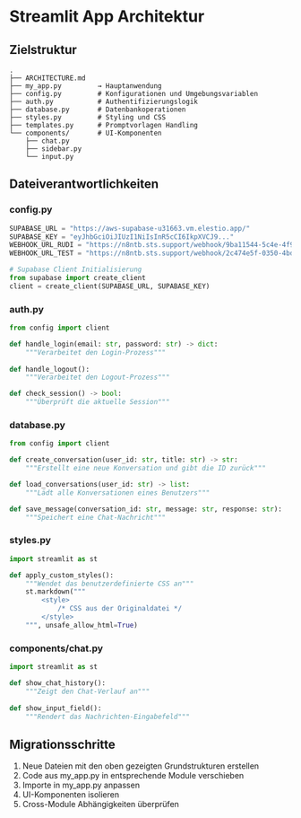 # Streamlit App Architektur

## Zielstruktur
```
.
├── ARCHITECTURE.md
├── my_app.py         → Hauptanwendung
├── config.py         # Konfigurationen und Umgebungsvariablen
├── auth.py           # Authentifizierungslogik
├── database.py       # Datenbankoperationen
├── styles.py         # Styling und CSS
├── templates.py      # Promptvorlagen Handling
└── components/       # UI-Komponenten
    ├── chat.py
    ├── sidebar.py
    └── input.py
```

## Dateiverantwortlichkeiten

### config.py
```python
SUPABASE_URL = "https://aws-supabase-u31663.vm.elestio.app/"
SUPABASE_KEY = "eyJhbGciOiJIUzI1NiIsInR5cCI6IkpXVCJ9..."
WEBHOOK_URL_RUDI = "https://n8ntb.sts.support/webhook/9ba11544-5c4e-4f91-818a-08a4ecb596c5"
WEBHOOK_URL_TEST = "https://n8ntb.sts.support/webhook/2c474e5f-0350-4bdf-b0c4-dbf73f919659"

# Supabase Client Initialisierung
from supabase import create_client
client = create_client(SUPABASE_URL, SUPABASE_KEY)
```

### auth.py
```python
from config import client

def handle_login(email: str, password: str) -> dict:
    """Verarbeitet den Login-Prozess"""
    
def handle_logout():
    """Verarbeitet den Logout-Prozess"""

def check_session() -> bool:
    """Überprüft die aktuelle Session"""
```

### database.py
```python
from config import client

def create_conversation(user_id: str, title: str) -> str:
    """Erstellt eine neue Konversation und gibt die ID zurück"""

def load_conversations(user_id: str) -> list:
    """Lädt alle Konversationen eines Benutzers"""

def save_message(conversation_id: str, message: str, response: str):
    """Speichert eine Chat-Nachricht"""
```

### styles.py
```python
import streamlit as st

def apply_custom_styles():
    """Wendet das benutzerdefinierte CSS an"""
    st.markdown("""
        <style>
            /* CSS aus der Originaldatei */
        </style>
    """, unsafe_allow_html=True)
```

### components/chat.py
```python
import streamlit as st

def show_chat_history():
    """Zeigt den Chat-Verlauf an"""
    
def show_input_field():
    """Rendert das Nachrichten-Eingabefeld"""
```

## Migrationsschritte
1. Neue Dateien mit den oben gezeigten Grundstrukturen erstellen
2. Code aus my_app.py in entsprechende Module verschieben
3. Importe in my_app.py anpassen
4. UI-Komponenten isolieren
5. Cross-Module Abhängigkeiten überprüfen